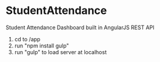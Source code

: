 # StudentAttendance
Student Attendance Dashboard built in AngularJS REST API

1) cd to /app <br />
2) run "npm install gulp"
3) run "gulp" to load server at localhost



